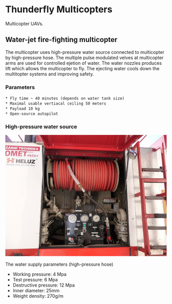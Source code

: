 # Thunderfly Multicopters
Multicopter UAVs.


## Water-jet fire-fighting multicopter 

The multicopter uses high-pressure water source connected to multicopter by high-pressure hose. The multiple pulse modulated velves at multicopter arms are used for controlled ejetion of water. The water nozzles produces lift which allows the multicopter to fly. 
The ejecting water cools down the multitopter systems and improving safety. 


### Parameters 

    * Fly time ~ 40 minutes (depends on water tank size)
    * Maximal usable vertiacal ceiling 50 meters
    * Payload 10 kg
    * Open-source autopilot

### High-pressure water source 

![Fire engine high-pressure source](/doc/img/high_pressure_water_source.jpg)

The water supply parameters (high-pressure hose)

  * Working pressure: 4 Mpa
  * Test pressure: 6 Mpa
  * Destructive pressure: 12 Mpa
  * Inner diameter: 25mm
  * Weight density: 270g/m
